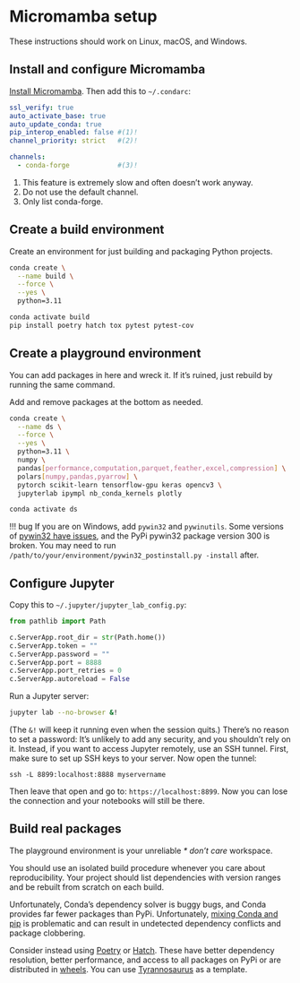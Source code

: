 # Micromamba setup

These instructions should work on Linux, macOS, and Windows.

## Install and configure Micromamba

[Install Micromamba](https://mamba.readthedocs.io/en/latest/micromamba-installation.html).
Then add this to `~/.condarc`:
```yaml
ssl_verify: true
auto_activate_base: true
auto_update_conda: true
pip_interop_enabled: false #(1)!
channel_priority: strict   #(2)!

channels:
  - conda-forge            #(3)!
```

1. This feature is extremely slow and often doesn’t work anyway.
2. Do not use the default channel.
3. Only list conda-forge.

## Create a build environment

Create an environment for just building and packaging Python projects.

```bash
conda create \
  --name build \
  --force \
  --yes \
  python=3.11

conda activate build
pip install poetry hatch tox pytest pytest-cov
```


## Create a playground environment

You can add packages in here and wreck it.
If it’s ruined, just rebuild by running the same command.

Add and remove packages at the bottom as needed.

```bash
conda create \
  --name ds \
  --force \
  --yes \
  python=3.11 \
  numpy \
  pandas[performance,computation,parquet,feather,excel,compression] \
  polars[numpy,pandas,pyarrow] \
  pytorch scikit-learn tensorflow-gpu keras opencv3 \
  jupyterlab ipympl nb_conda_kernels plotly

conda activate ds
```

!!! bug
    If you are on Windows, add `pywin32` and `pywinutils`.
    Some versions of [pywin32 have issues](https://github.com/mhammond/pywin32/issues/1431),
    and the PyPi pywin32 package version 300 is broken.
    You may need to run `/path/to/your/environment/pywin32_postinstall.py -install` after.


## Configure Jupyter

Copy this to `~/.jupyter/jupyter_lab_config.py`:

```python
from pathlib import Path

c.ServerApp.root_dir = str(Path.home())
c.ServerApp.token = ""
c.ServerApp.password = ""
c.ServerApp.port = 8888
c.ServerApp.port_retries = 0
c.ServerApp.autoreload = False
```

Run a Jupyter server:

```bash
jupyter lab --no-browser &!
```

(The `&!` will keep it running even when the session quits.)
There’s no reason to set a password: It’s unlikely to add any security, and you shouldn’t rely on it.
Instead, if you want to access Jupyter remotely, use an SSH tunnel.
First, make sure to set up SSH keys to your server.
Now open the tunnel:

```
ssh -L 8899:localhost:8888 myservername
```

Then leave that open and go to: `https://localhost:8899`.
Now you can lose the connection and your notebooks will still be there.


## Build real packages

The playground environment is your unreliable _* don’t care_ workspace.

You should use an isolated build procedure whenever you care about reproducibility.
Your project should list dependencies with version ranges and be rebuilt from scratch on each build.

Unfortunately, Conda’s dependency solver is buggy bugs, and Conda provides far fewer packages than PyPi.
Unfortunately, [mixing Conda and pip](https://www.anaconda.com/blog/understanding-conda-and-pip)
is problematic and can result in undetected dependency conflicts and package clobbering.

Consider instead using [Poetry](https://python-poetry.org/) or [Hatch](https://hatch.pypa.io/).
These have better dependency resolution, better performance,
and access to all packages on PyPi or are distributed in [wheels](https://pythonwheels.com/).
You can use [Tyrannosaurus](https://github.com/dmyersturnbull/tyrannosaurus) as a template.
